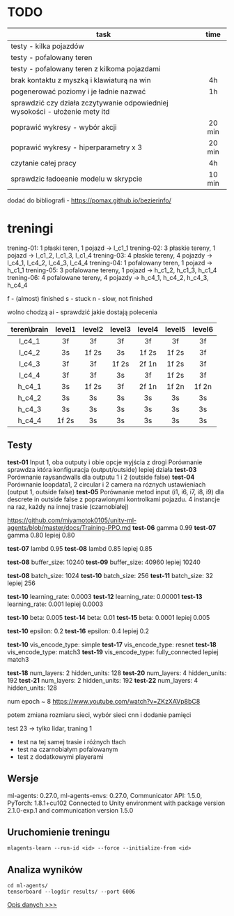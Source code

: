 # TODO
| task                                                                        |  time  |
| --------------------------------------------------------------------------- | :----: |
| testy - kilka pojazdów                                                      |        |
| testy - pofalowany teren                                                    |        |
| testy - pofalowany teren z kilkoma pojazdami                                |        |
| brak kontaktu z myszką i klawiaturą na win                                  |   4h   |
| pogenerować poziomy i je ładnie nazwać                                      |   1h   |
| sprawdzić czy działa zczytywanie odpowiedniej wysokości - ułożenie mety itd |        |
| poprawić wykresy - wybór akcji                                              | 20 min |
| poprawić wykresy - hiperparametry x 3                                       | 20 min |
| czytanie całej pracy                                                        |   4h   |
| sprawdzic ładoeanie modelu w skrypcie                                       | 10 min |

dodać do bibliografi - https://pomax.github.io/bezierinfo/

# treningi
trening-01: 1 płaski teren, 1 pojazd -> l_c1_1
trening-02: 3 płaskie tereny, 1 pojazd -> l_c1_2, l_c1_3, l_c1_4
trening-03: 4 płaskie tereny, 4 pojazdy -> l_c4_1, l_c4_2, l_c4_3, l_c4_4
trening-04: 1 pofalowany teren, 1 pojazd -> h_c1_1
trening-05: 3 pofalowane tereny, 1 pojazd -> h_c1_2, h_c1_3, h_c1_4
trening-06: 4 pofalowane tereny, 4 pojazdy -> h_c4_1, h_c4_2, h_c4_3, h_c4_4


f - (almost) finished
s - stuck
n - slow, not finished

wolno chodzą ai - sprawdzić jakie dostają polecenia

| teren\brain | level1 | level2 | level3 | level4 | level5 | level6 |
| :---------: | :----: | :----: | :----: | :----: | :----: | :----: |
|   l_c4_1    |   3f   |   3f   |   3f   |   3f   |   3f   |   3f   |
|   l_c4_2    |   3s   | 1f 2s  |   3s   | 1f 2s  | 1f 2s  |   3f   |
|   l_c4_3    |   3f   |   3f   | 1f 2s  | 2f 1n  | 1f 2s  |   3f   |
|   l_c4_4    |   3f   |   3f   |   3s   |   3f   | 1f 2s  |   3f   |
|   h_c4_1    |   3s   | 1f 2s  |   3f   | 2f 1n  | 1f 2n  | 1f 2n  |
|   h_c4_2    |   3s   |   3s   |   3s   |   3s   |   3s   |   3s   |
|   h_c4_3    |   3s   |   3s   |   3s   |   3s   |   3s   |   3s   |
|   h_c4_4    | 1f 2s  |   3s   |   3s   |   3s   |   3s   |   3s   |

## Testy
**test-01**
Input 1, oba outputy i obie opcje wyjścia z drogi
Porównanie sprawdza która konfiguracja (output/outside) lepiej działa
**test-03**
Porównanie raysandwalls dla outputu 1 i 2 (outside false)
**test-04**
Porównanie loopdata1, 2 circular i 2 camera na róznych ustawieniach (output 1, outside false)
**test-05**
Porównanie metod input (i1, i6, i7, i8, i9) dla descrete in outside false z poprawionymi kontrolkami pojazdu. 4 instancje na raz, każdy na innej trasie (czarnobiałej)

https://github.com/miyamotok0105/unity-ml-agents/blob/master/docs/Training-PPO.md
**test-06** gamma 0.99
**test-07** gamma 0.80
lepiej 0.80

**test-07** lambd 0.95
**test-08** lambd 0.85
lepiej 0.85

**test-08** buffer_size: 10240
**test-09** buffer_size: 40960
lepiej 10240

**test-08** batch_size: 1024
**test-10** batch_size: 256
**test-11** batch_size: 32
lepiej 256

**test-10** learning_rate: 0.0003
**test-12** learning_rate: 0.00001
**test-13** learning_rate: 0.001
lepiej 0.0003

**test-10** beta: 0.005
**test-14** beta: 0.01
**test-15** beta: 0.0001
lepiej 0.005

**test-10** epsilon: 0.2
**test-16** epsilon: 0.4
lepiej 0.2

**test-10** vis_encode_type: simple
**test-17** vis_encode_type: resnet
**test-18** vis_encode_type: match3
**test-19** vis_encode_type: fully_connected
lepiej match3

**test-18** num_layers: 2 hidden_units: 128
**test-20** num_layers: 4 hidden_units: 192
**test-21** num_layers: 2 hidden_units: 192
**test-22** num_layers: 4 hidden_units: 128

num epoch ~ 8 https://www.youtube.com/watch?v=ZKzXAVp8bC8


potem zmiana rozmiaru sieci, wybór sieci cnn i dodanie pamięci

test 23 -> tylko lidar, traning 1

* test na tej samej trasie i różnych tłach
* test na czarnobiałym pofalowanym
* test z dodatkowymi playerami

## Wersje
ml-agents: 0.27.0,
ml-agents-envs: 0.27.0,
Communicator API: 1.5.0,
PyTorch: 1.8.1+cu102
Connected to Unity environment with package version 2.1.0-exp.1 and communication version 1.5.0

## Uruchomienie treningu
```
mlagents-learn --run-id <id> --force --initialize-from <id>
```

## Analiza wyników
```
cd ml-agents/
tensorboard --logdir results/ --port 6006
```
[Opis danych >>>](https://github.com/Unity-Technologies/ml-agents/blob/main/docs/Using-Tensorboard.md#the-ml-agents-toolkit-training-statistics)

